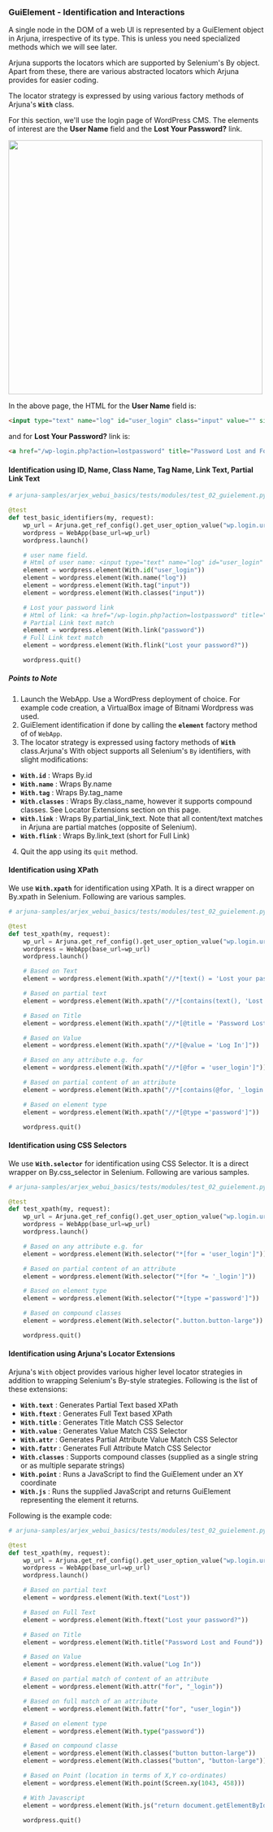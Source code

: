 ### GuiElement - Identification and Interactions

A single node in the DOM of a web UI is represented by a GuiElement object in Arjuna, irrespective of its type. This is unless you need specialized methods which we will see later.

Arjuna supports the locators which are supported by Selenium's By object. Apart from these, there are various abstracted locators which Arjuna provides for easier coding.

The locator strategy is expressed by using various factory methods of Arjuna's **`With`** class.

For this section, we'll use the login page of WordPress CMS. The elements of interest are the **User Name** field and the **Lost Your Password?** link.

<img src="img/wp_login.png" height="500" width="500">

In the above page, the HTML for the **User Name** field is:

```html
<input type="text" name="log" id="user_login" class="input" value="" size="20">
```

and for **Lost Your Password?** link is:

```html
<a href="/wp-login.php?action=lostpassword" title="Password Lost and Found">Lost your password?</a>
```

#### Identification using ID, Name, Class Name, Tag Name, Link Text, Partial Link Text



```python
# arjuna-samples/arjex_webui_basics/tests/modules/test_02_guielement.py

@test
def test_basic_identifiers(my, request):
    wp_url = Arjuna.get_ref_config().get_user_option_value("wp.login.url").as_str()
    wordpress = WebApp(base_url=wp_url)
    wordpress.launch()

    # user name field.
    # Html of user name: <input type="text" name="log" id="user_login" class="input" value="" size="20">
    element = wordpress.element(With.id("user_login"))
    element = wordpress.element(With.name("log"))
    element = wordpress.element(With.tag("input"))
    element = wordpress.element(With.classes("input"))

    # Lost your password link
    # Html of link: <a href="/wp-login.php?action=lostpassword" title="Password Lost and Found">Lost your password?</a>
    # Partial Link text match
    element = wordpress.element(With.link("password"))
    # Full Link text match
    element = wordpress.element(With.flink("Lost your password?"))

    wordpress.quit()
```

##### Points to Note
1. Launch the WebApp. Use a WordPress deployment of choice. For example code creation, a VirtualBox image of Bitnami Wordpress was used.
2. GuiElement identification if done by calling the **`element`** factory method of of `WebApp`.
3. The locator strategy is expressed using factory methods of **`With`** class.Arjuna's With object supports all Selenium's `By` identifiers, with slight modifications:
- **`With.id`** : Wraps By.id
- **`With.name`** : Wraps By.name
- **`With.tag`** : Wraps By.tag_name
- **`With.classes`** : Wraps By.class_name, however it supports compound classes. See Locator Extensions section on this page.
- **`With.link`** : Wraps By.partial_link_text. Note that all content/text matches in Arjuna are partial matches (opposite of Selenium).
- **`With.flink`** : Wraps By.link_text (short for Full Link)
4. Quit the app using its `quit` method.

#### Identification using XPath

We use **`With.xpath`** for identification using XPath. It is a direct wrapper on By.xpath in Selenium. Following are various samples.

```python
# arjuna-samples/arjex_webui_basics/tests/modules/test_02_guielement.py

@test
def test_xpath(my, request):
    wp_url = Arjuna.get_ref_config().get_user_option_value("wp.login.url").as_str()
    wordpress = WebApp(base_url=wp_url)
    wordpress.launch()

    # Based on Text
    element = wordpress.element(With.xpath("//*[text() = 'Lost your password?']"))

    # Based on partial text
    element = wordpress.element(With.xpath("//*[contains(text(), 'Lost')]"))

    # Based on Title
    element = wordpress.element(With.xpath("//*[@title = 'Password Lost and Found']"))

    # Based on Value
    element = wordpress.element(With.xpath("//*[@value = 'Log In']"))

    # Based on any attribute e.g. for
    element = wordpress.element(With.xpath("//*[@for = 'user_login']"))

    # Based on partial content of an attribute
    element = wordpress.element(With.xpath("//*[contains(@for, '_login')]"))

    # Based on element type
    element = wordpress.element(With.xpath("//*[@type ='password']"))

    wordpress.quit()
```

#### Identification using CSS Selectors

We use **`With.selector`** for identification using CSS Selector. It is a direct wrapper on By.css_selector in Selenium. Following are various samples.

```python
# arjuna-samples/arjex_webui_basics/tests/modules/test_02_guielement.py

@test
def test_xpath(my, request):
    wp_url = Arjuna.get_ref_config().get_user_option_value("wp.login.url").as_str()
    wordpress = WebApp(base_url=wp_url)
    wordpress.launch()

    # Based on any attribute e.g. for
    element = wordpress.element(With.selector("*[for = 'user_login']"))

    # Based on partial content of an attribute
    element = wordpress.element(With.selector("*[for *= '_login']"))

    # Based on element type
    element = wordpress.element(With.selector("*[type ='password']"))

    # Based on compound classes
    element = wordpress.element(With.selector(".button.button-large"))

    wordpress.quit()
```

#### Identification using Arjuna's Locator Extensions

Arjuna's `With` object provides various higher level locator strategies in addition to wrapping Selenium's By-style strategies. Following is the list of these extensions:
- **`With.text`** : Generates Partial Text based XPath
- **`With.ftext`** : Generates Full Text based XPath
- **`With.title`** : Generates Title Match CSS Selector
- **`With.value`** : Generates Value Match CSS Selector
- **`With.attr`** : Generates Partial Attribute Value Match CSS Selector
- **`With.fattr`** : Generates Full Attribute Match CSS Selector
- **`With.classes`** : Supports compound classes (supplied as a single string or as multiple separate strings)
- **`With.point`** : Runs a JavaScript to find the GuiElement under an XY coordinate
- **`With.js`** : Runs the supplied JavaScript and returns GuiElement representing the element it returns.
    
Following is the example code:


```python
# arjuna-samples/arjex_webui_basics/tests/modules/test_02_guielement.py

@test
def test_xpath(my, request):
    wp_url = Arjuna.get_ref_config().get_user_option_value("wp.login.url").as_str()
    wordpress = WebApp(base_url=wp_url)
    wordpress.launch()

    # Based on partial text
    element = wordpress.element(With.text("Lost"))

    # Based on Full Text
    element = wordpress.element(With.ftext("Lost your password?"))

    # Based on Title
    element = wordpress.element(With.title("Password Lost and Found"))

    # Based on Value
    element = wordpress.element(With.value("Log In"))

    # Based on partial match of content of an attribute
    element = wordpress.element(With.attr("for", "_login"))

    # Based on full match of an attribute
    element = wordpress.element(With.fattr("for", "user_login"))    

    # Based on element type
    element = wordpress.element(With.type("password"))

    # Based on compound classe
    element = wordpress.element(With.classes("button button-large"))
    element = wordpress.element(With.classes("button", "button-large"))

    # Based on Point (location in terms of X,Y co-ordinates)
    element = wordpress.element(With.point(Screen.xy(1043, 458)))

    # With Javascript
    element = wordpress.element(With.js("return document.getElementById('wp-submit')"))

    wordpress.quit()
```
